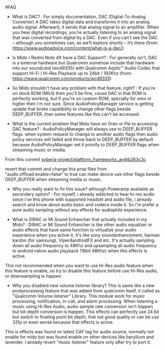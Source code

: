 #FAQ

- What is DAC? 
: For simply documentation, DAC (Digital-To-Analog Converter)  A DAC takes digital data and transforms it into an analog audio signal. Afterward, it sends that analog signal to an amplifier. When you hear digital recordings, you’re actually listening to an analog signal that was converted from digital by a DAC. Even if you can’t see the DAC – although you sometimes can, as we’ll explore shortly – it’s there (from: https://www.audioadvice.com/content/what-is-a-dac/)

- Is Mido / Redmi Note 4X have a DAC Support?
: For generally isn't, DAC is a external hardware but Qualcomm somehow include that hardware into our soundcard (wcd9335) with Qualcomm Aqstic™ Audio Codec that support Hi-Fi / Hi-Res Playback up to 24bit / 192Khz (from: https://www.qualcomm.com/products/wcd9335)

- So Mido shouldn't have any problem with that feature, right?
: If you're on stock ROM (MIUI) then you'll be fine, cause DAC in that ROM is perfectly working, but if you're on custom ROM, specially for oreo or higher then i'm not sure. Since AudioPolicyManager service is getting update that broke capatibility to change other flags beside DEEP_BUFFER, then some features like this can't be accessed.

- What is the current problem that Mido have on Oreo or Pie to accessing DAC feature?
: AudioPolicyManager will always use to DEEP_BUFFER flags. when system request to change to another audio flags then audio policy services will failed and throw back to DEEP_BUFFER by default because AudioPolicyManager
 set it priority to DEEP_BUFFER flags when streaming music or media.
 
 From this commit [syberia-project/platform_frameworks_av@b263c3c](https://github.com/syberia-project/platform_frameworks_av/commit/b263c3cd286090c00b16b562f9384a4f80e44377)
 
 revert that commit and change this prop files from "audio.offload.enable=false"  to true can make device use other flags beside DEEP_BUFFER when streaming media or music.

- Why you really want to fix this issue? although Poweramp available as secondary option?
: For myself, i already addicted to hear hi-res audio since i've this phone with supported headset and audio file, i already search and know about audio basic and codecs inside it. So i'm prefer a pure audio sampling without any effects for audiophile experience.

- What is DIRAC or Mi Sound Enhancher that actually included in my Mido?
: DIRAC or Mi Sound Enhancher is like other audio equalizer or audio effects that have same function to virtualize your audio experience when you active it, it's like sony soundenhancement, harman kardon (for samsung), Viper4androidFX and etc. It's actually sampling down all audio frequency to 48Khz and upsampling all audio frequency to android native audio playback (16bit 48Khz) when this effects is active.

This not recommended when you want to use Hi-Res audio feature when this feature is enable, so try to disable this feature before use Hi-Res audio, or downsampling is happen.

- Why you disabled new volume listener library?
This is same like a new postprocessing feature that was added from qualcomm itself, it called as "Qualcomm Volume listener" Library. This module work for music processing, notification, in-call, and alarm processing. When listening a music using Hi-Res Audio, audio sample rate conversion isn't happen but bit-depth conversion is happen. This effects can perfectly use 24 bit but switch to floating point bit depth, that not good quality or can be use 32fp or even worse because that effects is active.

This is effects was found on latest CAF tag for audio source, normally not enable for mido but was found enable on other devices like beryllium and lavender. I already revert "music listener" feature only after try to port it.
